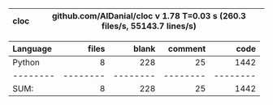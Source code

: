 cloc|github.com/AlDanial/cloc v 1.78  T=0.03 s (260.3 files/s, 55143.7 lines/s)
--- | ---

Language|files|blank|comment|code
:-------|-------:|-------:|-------:|-------:
Python|8|228|25|1442
--------|--------|--------|--------|--------
SUM:|8|228|25|1442
